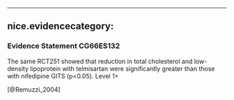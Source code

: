 
---
nice.evidencecategory: 
---

### Evidence Statement CG66ES132
The same RCT251 showed that reduction in total cholesterol and low-density lipoprotein with telmisartan were significantly greater than those with nifedipine GITS (p<0.05). Level 1+

[@Remuzzi_2004]

